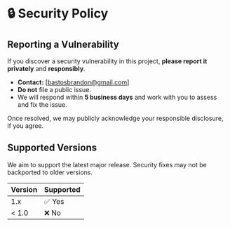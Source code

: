 # 🔒 Security Policy

## Reporting a Vulnerability

If you discover a security vulnerability in this project, **please report it privately** and **responsibly**.

- **Contact:** [bastosbrandon@gmail.com]  
- **Do not** file a public issue.
- We will respond within **5 business days** and work with you to assess and fix the issue.

Once resolved, we may publicly acknowledge your responsible disclosure, if you agree.

## Supported Versions

We aim to support the latest major release. Security fixes may not be backported to older versions.

| Version | Supported          |
|---------|--------------------|
| 1.x     | ✅ Yes              |
| < 1.0   | ❌ No               |
